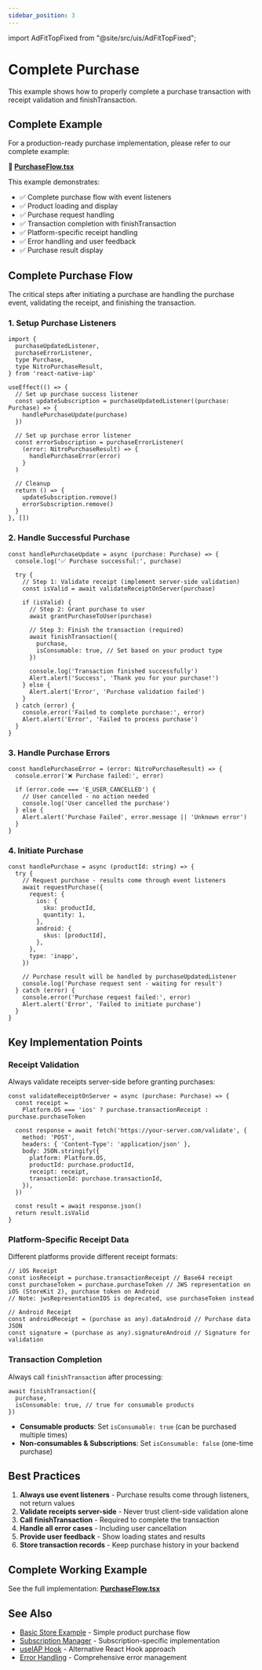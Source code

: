 ```yaml
---
sidebar_position: 3
---
```


import AdFitTopFixed from "@site/src/uis/AdFitTopFixed";

# Complete Purchase

<AdFitTopFixed />

This example shows how to properly complete a purchase transaction with receipt validation and finishTransaction.

## Complete Example

For a production-ready purchase implementation, please refer to our complete example:

**📱 [PurchaseFlow.tsx](https://github.com/hyochan/react-native-iap/blob/main/example/screens/PurchaseFlow.tsx)**

This example demonstrates:

- ✅ Complete purchase flow with event listeners
- ✅ Product loading and display
- ✅ Purchase request handling
- ✅ Transaction completion with finishTransaction
- ✅ Platform-specific receipt handling
- ✅ Error handling and user feedback
- ✅ Purchase result display

## Complete Purchase Flow

The critical steps after initiating a purchase are handling the purchase event, validating the receipt, and finishing the transaction.

### 1. Setup Purchase Listeners

```tsx
import {
  purchaseUpdatedListener,
  purchaseErrorListener,
  type Purchase,
  type NitroPurchaseResult,
} from 'react-native-iap'

useEffect(() => {
  // Set up purchase success listener
  const updateSubscription = purchaseUpdatedListener((purchase: Purchase) => {
    handlePurchaseUpdate(purchase)
  })

  // Set up purchase error listener
  const errorSubscription = purchaseErrorListener(
    (error: NitroPurchaseResult) => {
      handlePurchaseError(error)
    }
  )

  // Cleanup
  return () => {
    updateSubscription.remove()
    errorSubscription.remove()
  }
}, [])
```

### 2. Handle Successful Purchase

```tsx
const handlePurchaseUpdate = async (purchase: Purchase) => {
  console.log('✅ Purchase successful:', purchase)

  try {
    // Step 1: Validate receipt (implement server-side validation)
    const isValid = await validateReceiptOnServer(purchase)

    if (isValid) {
      // Step 2: Grant purchase to user
      await grantPurchaseToUser(purchase)

      // Step 3: Finish the transaction (required)
      await finishTransaction({
        purchase,
        isConsumable: true, // Set based on your product type
      })

      console.log('Transaction finished successfully')
      Alert.alert('Success', 'Thank you for your purchase!')
    } else {
      Alert.alert('Error', 'Purchase validation failed')
    }
  } catch (error) {
    console.error('Failed to complete purchase:', error)
    Alert.alert('Error', 'Failed to process purchase')
  }
}
```

### 3. Handle Purchase Errors

```tsx
const handlePurchaseError = (error: NitroPurchaseResult) => {
  console.error('❌ Purchase failed:', error)

  if (error.code === 'E_USER_CANCELLED') {
    // User cancelled - no action needed
    console.log('User cancelled the purchase')
  } else {
    Alert.alert('Purchase Failed', error.message || 'Unknown error')
  }
}
```

### 4. Initiate Purchase

```tsx
const handlePurchase = async (productId: string) => {
  try {
    // Request purchase - results come through event listeners
    await requestPurchase({
      request: {
        ios: {
          sku: productId,
          quantity: 1,
        },
        android: {
          skus: [productId],
        },
      },
      type: 'inapp',
    })

    // Purchase result will be handled by purchaseUpdatedListener
    console.log('Purchase request sent - waiting for result')
  } catch (error) {
    console.error('Purchase request failed:', error)
    Alert.alert('Error', 'Failed to initiate purchase')
  }
}
```

## Key Implementation Points

### Receipt Validation

Always validate receipts server-side before granting purchases:

```tsx
const validateReceiptOnServer = async (purchase: Purchase) => {
  const receipt =
    Platform.OS === 'ios' ? purchase.transactionReceipt : purchase.purchaseToken

  const response = await fetch('https://your-server.com/validate', {
    method: 'POST',
    headers: { 'Content-Type': 'application/json' },
    body: JSON.stringify({
      platform: Platform.OS,
      productId: purchase.productId,
      receipt: receipt,
      transactionId: purchase.transactionId,
    }),
  })

  const result = await response.json()
  return result.isValid
}
```

### Platform-Specific Receipt Data

Different platforms provide different receipt formats:

```tsx
// iOS Receipt
const iosReceipt = purchase.transactionReceipt // Base64 receipt
const purchaseToken = purchase.purchaseToken // JWS representation on iOS (StoreKit 2), purchase token on Android
// Note: jwsRepresentationIOS is deprecated, use purchaseToken instead

// Android Receipt
const androidReceipt = (purchase as any).dataAndroid // Purchase data JSON
const signature = (purchase as any).signatureAndroid // Signature for validation
```

### Transaction Completion

Always call `finishTransaction` after processing:

```tsx
await finishTransaction({
  purchase,
  isConsumable: true, // true for consumable products
})
```

- **Consumable products**: Set `isConsumable: true` (can be purchased multiple times)
- **Non-consumables & Subscriptions**: Set `isConsumable: false` (one-time purchase)

## Best Practices

1. **Always use event listeners** - Purchase results come through listeners, not return values
2. **Validate receipts server-side** - Never trust client-side validation alone
3. **Call finishTransaction** - Required to complete the transaction
4. **Handle all error cases** - Including user cancellation
5. **Provide user feedback** - Show loading states and results
6. **Store transaction records** - Keep purchase history in your backend

## Complete Working Example

See the full implementation: **[PurchaseFlow.tsx](https://github.com/hyochan/react-native-iap/tree/main/example/screens/PurchaseFlow.tsx)**

## See Also

- [Basic Store Example](./basic-store) - Simple product purchase flow
- [Subscription Manager](./subscription-manager) - Subscription-specific implementation
- [useIAP Hook](../api/use-iap) - Alternative React Hook approach
- [Error Handling](../api/error-codes) - Comprehensive error management

